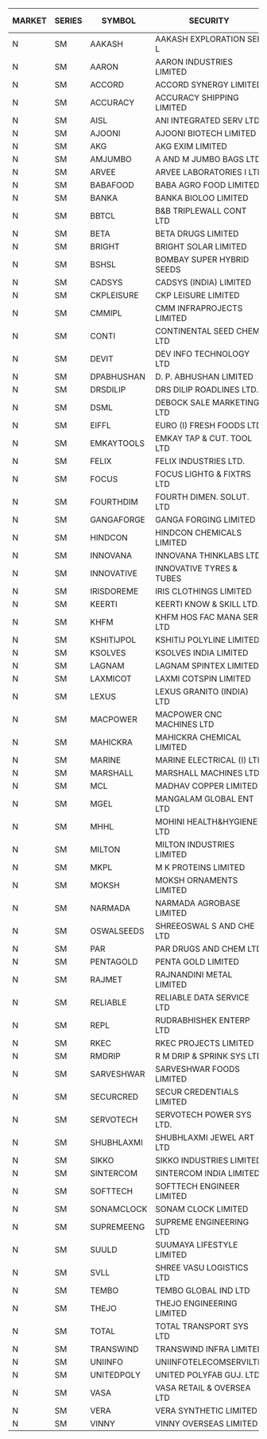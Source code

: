 


| MARKET | SERIES | SYMBOL | SECURITY | PREV CL PR | OPEN PRICE | HIGH PRICE | LOW PRICE | CLOSE PRICE | NET TRDVAL | NET TRDQTY | CORP IND | HI 52 WK | LO 52 WK |
| ----- | ----- | ----- | ----- | ----- | ----- | ----- | ----- | ----- | ----- | ----- | ----- | ----- | ----- |
| N | SM | AAKASH | AAKASH EXPLORATION SER L | 39.10 | 40.50 | 40.50 | 39.40 | 39.40 | 1200600.00 | 30000 |  | 87.80 | 13.95 |
| N | SM | AARON | AARON INDUSTRIES LIMITED | 48.25 | 48.25 | 48.25 | 48.25 | 48.25 | 159225.00 | 3300 |  | 53.50 | 40.00 |
| N | SM | ACCORD | ACCORD SYNERGY LIMITED | 23.95 | 24.45 | 24.45 | 24.45 | 24.45 | 48900.00 | 2000 |  | 25.25 | 10.25 |
| N | SM | ACCURACY | ACCURACY SHIPPING LIMITED | 39.90 | 37.00 | 37.00 | 37.00 | 37.00 | 59200.00 | 1600 |  | 41.50 | 12.35 |
| N | SM | AISL | ANI INTEGRATED SERV LTD. | 20.05 | 21.05 | 21.05 | 21.05 | 21.05 | 25260.00 | 1200 |  | 36.50 | 14.30 |
| N | SM | AJOONI | AJOONI BIOTECH LIMITED | 27.95 | 28.75 | 29.30 | 28.75 | 29.05 | 1282800.00 | 44000 |  | 29.30 | 6.35 |
| N | SM | AKG | AKG EXIM LIMITED | 41.00 | 41.00 | 41.00 | 41.00 | 41.00 | 164000.00 | 4000 |  | 41.00 | 30.00 |
| N | SM | AMJUMBO | A AND M JUMBO BAGS LTD | 7.50 | 7.30 | 7.30 | 7.30 | 7.30 | 58400.00 | 8000 |  | 14.70 | 5.85 |
| N | SM | ARVEE | ARVEE LABORATORIES I LTD | 41.30 | 42.00 | 42.00 | 42.00 | 42.00 | 84000.00 | 2000 |  | 55.90 | 37.60 |
| N | SM | BABAFOOD | BABA AGRO FOOD LIMITED | 70.00 | 69.75 | 70.00 | 69.75 | 70.00 | 279500.00 | 4000 |  | 70.00 | 35.20 |
| N | SM | BANKA | BANKA BIOLOO LIMITED | 97.45 | 97.20 | 97.20 | 92.65 | 92.65 | 450180.00 | 4800 |  | 102.00 | 56.75 |
| N | SM | BBTCL | B&B TRIPLEWALL CONT LTD | 35.00 | 36.50 | 36.50 | 36.50 | 36.50 | 109500.00 | 3000 |  | 42.00 | 21.60 |
| N | SM | BETA | BETA DRUGS LIMITED | 90.50 | 90.75 | 90.75 | 90.75 | 90.75 | 72600.00 | 800 |  | 104.60 | 37.00 |
| N | SM | BRIGHT | BRIGHT SOLAR LIMITED | 9.20 | 8.75 | 8.75 | 8.75 | 8.75 | 157500.00 | 18000 |  | 19.90 | 4.70 |
| N | SM | BSHSL | BOMBAY SUPER HYBRID SEEDS | 109.50 | 120.00 | 120.00 | 110.00 | 115.00 | 689160.00 | 6000 |  | 134.05 | 85.70 |
| N | SM | CADSYS | CADSYS (INDIA) LIMITED | 23.35 | 24.50 | 24.50 | 24.40 | 24.50 | 195800.00 | 8000 |  | 49.50 | 15.50 |
| N | SM | CKPLEISURE | CKP LEISURE LIMITED | 3.50 | 3.65 | 3.65 | 3.35 | 3.35 | 41400.00 | 12000 |  | 7.55 | 3.30 |
| N | SM | CMMIPL | CMM INFRAPROJECTS LIMITED | 3.05 | 3.10 | 3.20 | 3.10 | 3.20 | 18900.00 | 6000 |  | 9.25 | 2.40 |
| N | SM | CONTI | CONTINENTAL SEED CHEM LTD | 7.20 | 7.50 | 7.50 | 7.35 | 7.35 | 49495.05 | 6666 |  | 102.20 | 5.55 |
| N | SM | DEVIT | DEV INFO TECHNOLOGY LTD | 108.50 | 109.00 | 109.00 | 106.00 | 106.00 | 486000.00 | 4500 |  | 120.00 | 57.00 |
| N | SM | DPABHUSHAN | D. P. ABHUSHAN LIMITED | 71.10 | 71.05 | 77.60 | 71.05 | 77.35 | 3905600.00 | 52000 |  | 78.00 | 37.50 |
| N | SM | DRSDILIP | DRS DILIP ROADLINES LTD. | 74.50 | 74.50 | 74.50 | 74.50 | 74.50 | 5006400.00 | 67200 |  | 78.00 | 65.50 |
| N | SM | DSML | DEBOCK SALE MARKETING LTD | 8.70 | 9.10 | 9.10 | 9.10 | 9.10 | 54600.00 | 6000 |  | 9.10 | 3.50 |
| N | SM | EIFFL | EURO (I) FRESH FOODS LTD | 92.50 | 93.00 | 93.50 | 93.00 | 93.15 | 298000.00 | 3200 |  | 131.00 | 71.00 |
| N | SM | EMKAYTOOLS | EMKAY TAP & CUT. TOOL LTD | 63.30 | 63.40 | 63.40 | 63.40 | 63.40 | 608640.00 | 9600 |  | 164.75 | 58.65 |
| N | SM | FELIX | FELIX INDUSTRIES LTD. | 26.35 | 27.40 | 27.40 | 27.40 | 27.40 | 109600.00 | 4000 |  | 27.40 | 10.80 |
| N | SM | FOCUS | FOCUS LIGHTG & FIXTRS LTD | 23.35 | 24.40 | 24.40 | 24.40 | 24.40 | 73200.00 | 3000 |  | 52.50 | 15.50 |
| N | SM | FOURTHDIM | FOURTH DIMEN. SOLUT. LTD | 7.05 | 7.05 | 7.05 | 7.00 | 7.00 | 28050.00 | 4000 |  | 16.25 | 5.30 |
| N | SM | GANGAFORGE | GANGA FORGING LIMITED | 13.40 | 14.30 | 14.30 | 14.10 | 14.10 | 255600.00 | 18000 |  | 18.75 | 8.70 |
| N | SM | HINDCON | HINDCON CHEMICALS LIMITED | 17.80 | 19.20 | 19.20 | 17.70 | 17.70 | 360200.00 | 20000 |  | 20.65 | 8.05 |
| N | SM | INNOVANA | INNOVANA THINKLABS LTD. | 101.25 | 106.30 | 106.30 | 106.30 | 106.30 | 106300.00 | 1000 |  | 326.40 | 73.05 |
| N | SM | INNOVATIVE | INNOVATIVE TYRES & TUBES | 7.00 | 6.70 | 6.70 | 6.70 | 6.70 | 20100.00 | 3000 |  | 16.25 | 5.40 |
| N | SM | IRISDOREME | IRIS CLOTHINGS LIMITED | 140.00 | 126.00 | 126.00 | 126.00 | 126.00 | 201600.00 | 1600 |  | 192.00 | 108.00 |
| N | SM | KEERTI | KEERTI KNOW & SKILL LTD. | 23.65 | 24.70 | 24.70 | 23.90 | 24.60 | 1359970.00 | 55800 |  | 83.25 | 23.65 |
| N | SM | KHFM | KHFM HOS FAC MANA SER LTD | 26.80 | 24.15 | 24.15 | 24.15 | 24.15 | 72450.00 | 3000 |  | 36.40 | 22.20 |
| N | SM | KSHITIJPOL | KSHITIJ POLYLINE LIMITED | 23.75 | 24.25 | 24.25 | 24.25 | 24.25 | 388000.00 | 16000 |  | 37.50 | 19.20 |
| N | SM | KSOLVES | KSOLVES INDIA LIMITED | 135.60 | 135.00 | 135.00 | 135.00 | 135.00 | 162000.00 | 1200 |  | 135.60 | 102.05 |
| N | SM | LAGNAM | LAGNAM SPINTEX LIMITED | 8.75 | 8.40 | 8.40 | 8.40 | 8.40 | 1234800.00 | 147000 |  | 12.60 | 7.05 |
| N | SM | LAXMICOT | LAXMI COTSPIN LIMITED | 9.90 | 9.90 | 10.00 | 9.90 | 10.00 | 119400.00 | 12000 |  | 14.80 | 5.80 |
| N | SM | LEXUS | LEXUS GRANITO (INDIA) LTD | 10.95 | 10.45 | 11.45 | 10.45 | 10.45 | 63700.00 | 6000 |  | 17.35 | 4.55 |
| N | SM | MACPOWER | MACPOWER CNC MACHINES LTD | 50.35 | 51.00 | 52.00 | 50.00 | 50.60 | 3012315.00 | 58140 |  | 126.45 | 33.30 |
| N | SM | MAHICKRA | MAHICKRA CHEMICAL LIMITED | 72.30 | 73.05 | 75.20 | 72.50 | 75.00 | 1114200.00 | 15000 |  | 93.50 | 50.15 |
| N | SM | MARINE | MARINE ELECTRICAL (I) LTD | 87.55 | 87.60 | 87.60 | 85.05 | 85.05 | 516600.00 | 6000 |  | 123.00 | 78.00 |
| N | SM | MARSHALL | MARSHALL MACHINES LTD | 10.35 | 10.85 | 10.85 | 10.85 | 10.85 | 520800.00 | 48000 |  | 24.45 | 4.85 |
| N | SM | MCL | MADHAV COPPER LIMITED | 70.00 | 70.00 | 72.40 | 70.00 | 71.25 | 342780.00 | 4800 |  | 240.00 | 52.10 |
| N | SM | MGEL | MANGALAM GLOBAL ENT LTD | 61.00 | 65.10 | 65.10 | 62.00 | 62.00 | 1124300.00 | 18000 |  | 65.10 | 51.05 |
| N | SM | MHHL | MOHINI HEALTH&HYGIENE LTD | 23.20 | 23.20 | 23.20 | 22.05 | 22.05 | 202050.00 | 9000 |  | 23.20 | 11.35 |
| N | SM | MILTON | MILTON INDUSTRIES LIMITED | 11.40 | 10.85 | 10.85 | 10.85 | 10.85 | 47740.00 | 4400 |  | 16.35 | 7.00 |
| N | SM | MKPL | M K PROTEINS LIMITED | 80.40 | 80.00 | 80.75 | 80.00 | 80.40 | 803900.00 | 10000 |  | 81.90 | 66.50 |
| N | SM | MOKSH | MOKSH ORNAMENTS LIMITED | 28.25 | 27.00 | 27.00 | 27.00 | 27.00 | 81000.00 | 3000 |  | 36.25 | 21.00 |
| N | SM | NARMADA | NARMADA AGROBASE LIMITED | 16.70 | 15.90 | 15.90 | 15.90 | 15.90 | 114480.00 | 7200 |  | 28.70 | 11.30 |
| N | SM | OSWALSEEDS | SHREEOSWAL S AND CHE LTD | 39.40 | 41.00 | 41.00 | 41.00 | 41.00 | 164000.00 | 4000 |  | 46.75 | 20.95 |
| N | SM | PAR | PAR DRUGS AND CHEM LTD | 47.50 | 45.05 | 45.10 | 44.85 | 44.85 | 270000.00 | 6000 |  | 52.75 | 26.20 |
| N | SM | PENTAGOLD | PENTA GOLD LIMITED | 16.90 | 17.55 | 17.55 | 17.55 | 17.55 | 52650.00 | 3000 |  | 43.75 | 15.40 |
| N | SM | RAJMET | RAJNANDINI METAL LIMITED | 32.80 | 34.45 | 35.35 | 34.45 | 35.35 | 419800.00 | 12000 |  | 35.35 | 26.05 |
| N | SM | RELIABLE | RELIABLE DATA SERVICE LTD | 28.95 | 28.00 | 28.00 | 28.00 | 28.00 | 403200.00 | 14400 |  | 36.40 | 19.95 |
| N | SM | REPL | RUDRABHISHEK ENTERP LTD | 39.90 | 39.10 | 41.85 | 39.10 | 41.00 | 2203200.00 | 54000 |  | 42.20 | 20.60 |
| N | SM | RKEC | RKEC PROJECTS LIMITED | 38.10 | 39.00 | 39.00 | 39.00 | 39.00 | 78000.00 | 2000 |  | 66.65 | 26.20 |
| N | SM | RMDRIP | R M DRIP & SPRINK SYS LTD | 41.95 | 40.00 | 43.60 | 40.00 | 42.35 | 2214900.00 | 52000 |  | 63.00 | 14.00 |
| N | SM | SARVESHWAR | SARVESHWAR FOODS LIMITED | 10.85 | 11.25 | 11.35 | 11.00 | 11.00 | 71760.00 | 6400 |  | 38.00 | 8.45 |
| N | SM | SECURCRED | SECUR CREDENTIALS LIMITED | 15.55 | 16.30 | 16.30 | 16.15 | 16.30 | 107490.00 | 6600 |  | 72.00 | 12.15 |
| N | SM | SERVOTECH | SERVOTECH POWER SYS LTD. | 20.65 | 19.65 | 21.00 | 19.65 | 21.00 | 330600.00 | 16000 |  | 21.50 | 6.50 |
| N | SM | SHUBHLAXMI | SHUBHLAXMI JEWEL ART LTD | 19.45 | 20.40 | 20.40 | 20.35 | 20.40 | 81550.00 | 4000 |  | 192.50 | 16.30 |
| N | SM | SIKKO | SIKKO INDUSTRIES LIMITED | 33.60 | 27.20 | 33.80 | 27.20 | 28.50 | 472000.00 | 16000 |  | 33.80 | 18.00 |
| N | SM | SINTERCOM | SINTERCOM INDIA LIMITED | 75.00 | 75.00 | 75.00 | 74.00 | 75.00 | 448000.00 | 6000 |  | 82.65 | 35.55 |
| N | SM | SOFTTECH | SOFTTECH ENGINEER LIMITED | 59.50 | 59.50 | 61.80 | 59.50 | 61.80 | 292480.00 | 4800 |  | 76.25 | 32.45 |
| N | SM | SONAMCLOCK | SONAM CLOCK LIMITED | 48.50 | 48.50 | 48.50 | 48.50 | 48.50 | 436500.00 | 9000 |  | 48.50 | 30.80 |
| N | SM | SUPREMEENG | SUPREME ENGINEERING LTD | 16.30 | 16.85 | 17.10 | 16.80 | 17.10 | 1087000.00 | 64000 |  | 36.90 | 13.20 |
| N | SM | SUULD | SUUMAYA LIFESTYLE LIMITED | 31.00 | 31.00 | 31.00 | 30.95 | 31.00 | 5951600.00 | 192000 |  | 41.00 | 17.55 |
| N | SM | SVLL | SHREE VASU LOGISTICS LTD | 81.00 | 82.00 | 83.00 | 82.00 | 82.50 | 825000.00 | 10000 |  | 126.95 | 70.00 |
| N | SM | TEMBO | TEMBO GLOBAL IND LTD | 172.00 | 172.00 | 172.00 | 172.00 | 172.00 | 3440000.00 | 20000 |  | 172.00 | 107.00 |
| N | SM | THEJO | THEJO ENGINEERING LIMITED | 588.00 | 617.40 | 617.40 | 617.00 | 617.40 | 20867960.00 | 33800 |  | 617.40 | 350.55 |
| N | SM | TOTAL | TOTAL TRANSPORT SYS LTD | 20.90 | 20.50 | 20.50 | 20.50 | 20.50 | 61500.00 | 3000 |  | 48.95 | 17.50 |
| N | SM | TRANSWIND | TRANSWIND INFRA LIMITED | 9.15 | 8.70 | 8.70 | 8.70 | 8.70 | 69600.00 | 8000 |  | 12.80 | 2.85 |
| N | SM | UNIINFO | UNIINFOTELECOMSERVILTD | 10.30 | 9.80 | 10.00 | 9.80 | 10.00 | 39600.00 | 4000 |  | 32.15 | 9.80 |
| N | SM | UNITEDPOLY | UNITED POLYFAB GUJ. LTD. | 9.70 | 10.15 | 10.15 | 10.15 | 10.15 | 30450.00 | 3000 |  | 12.50 | 5.95 |
| N | SM | VASA | VASA RETAIL & OVERSEA LTD | 6.55 | 6.35 | 6.35 | 6.35 | 6.35 | 25400.00 | 4000 |  | 22.00 | 6.00 |
| N | SM | VERA | VERA SYNTHETIC LIMITED | 61.75 | 64.80 | 64.80 | 64.80 | 64.80 | 291600.00 | 4500 |  | 150.00 | 57.65 |
| N | SM | VINNY | VINNY OVERSEAS LIMITED | 40.50 | 41.00 | 41.00 | 41.00 | 41.00 | 123000.00 | 3000 |  | 43.00 | 32.90 |



